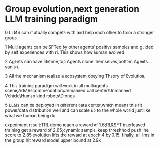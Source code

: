 # Group evolution,next generation LLM training paradigm

0 LLMS can mutually compete with and help each other to form a stronger group

1 Multi agents can be SFTed by other agents' positive samples and guided by self experiences with rl. This shows how human evolved

2 Agents can have lifetime,top Agents clone themselves,bottom Agents vanish.

3 All the mechanism realize a ecosystem obeying Theory of Evolution.

4 This training paradigm will work in all multiagents scene,Ads\Recommendation\Unmanned call center\Unmanned Vehicle\Human kind robots\Drones

5 LLMs can be deployed in different data center,which means this fit power/data distribution well and can scale up to the whole world just like what we human being do

experiment result:TRL demo reach a reward of 1.6;RL&SFT interleaved training get a reward of 2.65;dynamic sample_keep threshhold push the score to 2.85;evolution lifts the reward at epoch 4 by 0.15. finally, all llms in the group hit reward model upper bound at 2.9x
